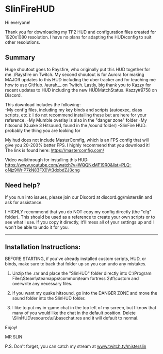 # SlinFireHUD
Hi everyone!

Thank you for downloading my TF2 HUD and configuration files created for 1920x1080 resolution. I have no plans for adapting the HUD/config to suit other resolutions.  
  
## Summary
Huge shoutout goes to Raysfire, who originally put this HUD together for me. /Raysfire on Twitch.
My second shoutout is for Aurora for making MAJOR updates to this HUD including the uber tracker and for teaching me how to use GitHub. /aurah__ on Twitch. 
Lastly, big thank you to Kazzy for recent updates to HUD including the new HUDMatchStatus. Kazzy#9758 on Discord.

This download includes the following:  
-My config files, including my key binds and scripts (autoexec, class scripts, etc.): I do not recommend installing these but are here for your reference.
-My Mumble overlay is also in the "danger zone" folder
-My hitsound (Quake 3 Hitsound, found in the /sound folder) 
-SlinFire HUD: probably the thing you are looking for

My hud does not include MasterComfig, which is an FPS config that will give you 20-200% better FPS. I highly recommend that you download it! The link is found here: https://mastercomfig.com/

Video walkthrough for installing this HUD:  
https://www.youtube.com/watch?v=WQQNxMF19R0&list=PLQ-oNjz9WriP7kN83FX0Vt3dxbdZJ3cng

## Need help?
If you run into issues, please join our Discord at discord.gg/misterslin and ask for assistance.  

I HIGHLY recommend that you do NOT copy my config directly (the "cfg" folder). This should be used as a reference to create your own scripts or to see what I use. If you copy it directly, it'll mess all of your settings up and I won't be able to undo it for you.  

****************************  
  
## Installation Instructions:  

BEFORE STARTING, if you've already installed custom scripts, HUD, or binds, make sure to back that folder up so you can undo any mistakes.

1. Unzip the .rar and place the "SlinHUD" folder directly into C:\Program Files\Steam\steamapps\common\team fortress 2\tf\custom and overwrite any necessary files.

2. If you want my quake hitsound, go into the DANGER ZONE and move the sound folder into the SlinHUD folder.

3. I like to put my in-game chat in the top left of my screen, but I know that many of you would like the chat in the default position. Delete \SlinHUD\resource\ui\basechat.res and it will default to normal.

Enjoy!

MR SLIN

P.S. Don't forget, you can catch my stream at www.twitch.tv/misterslin


